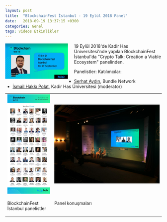 ```yaml
---
layout: post
title:  "BlockchainFest İstanbul - 19 Eylül 2018 Panel"
date:   2018-09-19 13:37:15 +0300
categories: Genel
tags: videos Etkinlikler
---
```




<img align="left" src="/assets/blockchain_fest_istanbul.jpg" style="width:40%; padding-right:20px"> 
19 Eylül 2018'de Kadir Has Üniversitesi'nde yapılan BlockchainFest İstanbul'da "Crypto Talk: Creation a Viable Ecosystem" panelinden.  
&nbsp;
&nbsp;

<br />


Panelistler: 
Katılımcılar: 
- [Serhat Aydın](https://twitter.com/srht_aydn_82), Bundle Network
- [İsmail Hakkı Polat](https://twitter.com/ismailhpolat), Kadir Has Üniversitesi (moderator) 

<table><tr><td style="width:30%">
<img src="/assets/blockchain_fest_istanbul_roster.jpg">
</td>
<td style="width:70%">
<img src="/assets/blockchain_fest_panel.jpg">
   </td></tr>
<tr><td style="width:30%; vertical-align:top">
<p>
BlockchainFest İstanbul panelistler
</p></td>
<td style="width:70%; vertical-align:top">
<p>
Panel konuşmaları 
</p>
</td></tr>
</table>

 

